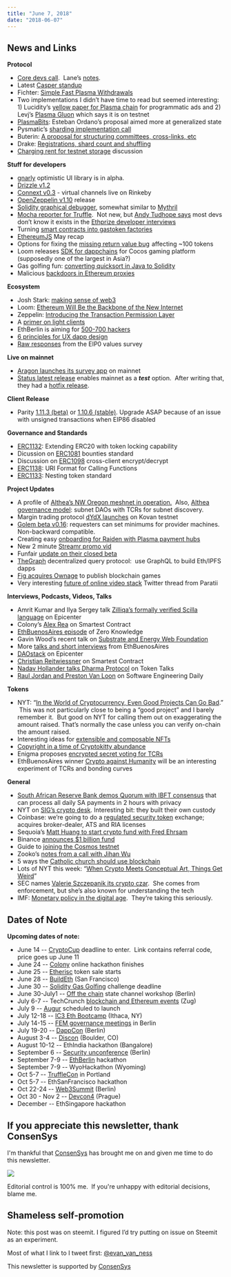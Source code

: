 ```yaml
---
title: "June 7, 2018"
date: "2018-06-07"
---
```


## **News and Links**

**Protocol**

- [Core devs call](https://www.youtube.com/watch?v=7FNRWEQ_H7w).  Lane’s [notes](https://github.com/ethereum/pm/blob/master/All%20Core%20Devs%20Meetings/Meeting%2039.md).
- Latest [Casper standup](https://www.youtube.com/watch?v=AhEy1f17QLs)
- Fichter: [Simple Fast Plasma Withdrawals](https://ethresear.ch/t/simple-fast-withdrawals/2128)
- Two implementations I didn’t have time to read but seemed interesting: 1) Lucidity’s [yellow paper for Plasma chain](https://lucidity.tech/wp-content/uploads/2018/06/Lucidity-Yellowpaper-v0.5.10-060618.pdf) for programmatic ads and 2) Levj’s [Plasma Gluon](https://blog.leverj.io/a-faster-dex-using-plasma-5d0b326567ab) which says it is on testnet
- [PlasmaBits](https://gist.github.com/eordano/ec3bd1e0bdcbc090e65320a8eed1e2c6): Esteban Ordano’s proposal aimed more at generalized state
- Pysmatic’s [sharding implementation call](https://t.co/7csRDZItWs)
- Buterin: [A proposal for structuring committees, cross-links, etc](https://ethresear.ch/t/a-proposal-for-structuring-committees-cross-links-etc/2118)
- Drake: [Registrations, shard count and shuffling](https://ethresear.ch/t/registrations-shard-count-and-shuffling/2129)
- [Charging rent for testnet storage](https://ethereum-magicians.org/t/allcoredevs-discussion-about-storage-rent-in-the-testnets/495) discussion

**Stuff for developers**

- [gnarly](https://github.com/XLNT/gnarly) optimistic UI library is in alpha.
- [Drizzle v1.2](https://github.com/trufflesuite/drizzle/releases/tag/1.2.0) 
- [Connext v0.3](https://medium.com/connext/connext-v0-3-developer-update-4d6914d02b76) - virtual channels live on Rinkeby
- [OpenZeppelin v1.10](https://github.com/OpenZeppelin/openzeppelin-solidity/releases/tag/v1.10.0) release
- [Solidity graphical debugger](https://www.reddit.com/r/ethereum/comments/8oqalq/i_created_a_solidity_graphical_debugger_still_at/), somewhat similar to [Mythril](https://github.com/ConsenSys/mythril-trace-explorer/)
- [Mocha reporter for Truffle](https://github.com/cgewecke/eth-gas-reporter).  Not new, but [Andy Tudhope says](https://twitter.com/cryptowanderer/status/1003557515425181696) most devs don’t know it exists in the [Ethprize developer interviews](https://medium.com/@cryptowanderer/ethprize-an-introduction-8fb60c7a0b7)
- Turning [smart contracts into gastoken factories](https://blog.polymath.network/turning-smart-contracts-into-gastoken-factories-3e947f664e8b) 
- [EthereumJS](https://www.reddit.com/r/ethereum/comments/8nmelx/ethereumjs_monthly_recap_may_2018/) May recap
- Options for fixing the [missing return value bug](https://medium.com/coinmonks/missing-return-value-bug-at-least-130-tokens-affected-d67bf08521ca)  affecting ~100 tokens
- Loom releases [SDK for dappchains](https://github.com/loomnetwork/cocos-sdk) for Cocos gaming platform (supposedly one of the largest in Asia?)
- Gas golfing fun: [converting quicksort in Java to Solidity](https://blog.cotten.io/thinking-in-solidity-6670c06390a9) 
- Malicious [backdoors in Ethereum proxies](https://medium.com/nomic-labs-blog/malicious-backdoors-in-ethereum-proxies-62629adf3357)

**Ecosystem**

- Josh Stark: [making sense of web3](https://medium.com/l4-media/making-sense-of-web-3-c1a9e74dcae)
- Loom: [Ethereum Will Be the Backbone of the New Internet](https://medium.com/loom-network/ethereum-will-be-the-backbone-of-the-new-internet-88718e08124f)
- Zeppelin: [Introducing the Transaction Permission Layer](https://blog.zeppelin.solutions/introducing-the-transaction-permission-layer-tpl-protocol-358f28cfff40)
- A [primer on light clients](https://medium.com/zkcapital/a-primer-on-ethereum-blockchain-light-clients-f3cadde49137)
- EthBerlin is aiming for [500-700 hackers](https://medium.com/ethberlin/back-to-basics-introducing-ethberlin-62ae3a922f53)
- [6 principles for UX dapp design](https://hackernoon.com/6-principles-for-designing-dapps-for-regular-people-from-a-consensus-18-hackathon-winner-134cdb881cc1) 
- [Raw responses](https://docs.google.com/spreadsheets/d/1nmWZKJq-ndF0uZGnHgQZq7Lm2_0xJbYWxmQTOrgIFfg/edit#gid=840981558) from the EIP0 values survey

**Live on mainnet**

- [Aragon launches its survey app](https://blog.aragon.one/aragon-launches-survey-app-on-mainnet-ed5eefeb66f5) on mainnet
- [Status latest release](https://blog.status.im/status-alpha-0-9-19-release-notes-a841affc3983) enables mainnet as a _**test**_ option.  After writing that, they had a [hotfix release](https://blog.status.im/0-9-19-hotfix-9addbea512ba).

**Client Release**

- Parity [1.11.3 (beta)](https://github.com/paritytech/parity/releases/tag/v1.11.3) or [1.10.6 (stable)](https://github.com/paritytech/parity/releases/tag/v1.10.6). Upgrade ASAP because of an issue with unsigned transactions when EIP86 disabled

**Governance and Standards**

- [ERC1132](https://github.com/ethereum/EIPs/issues/1132): Extending ERC20 with token locking capability
- Dicussion on [ERC1081](https://github.com/ethereum/EIPs/pull/1081) bounties standard
- Discussion on [ERC1098](https://github.com/ethereum/EIPs/pull/1098) cross-client encrypt/decrypt
- [ERC1138](https://github.com/ethereum/EIPs/issues/1138): URI Format for Calling Functions
- [ERC1133](https://github.com/ethereum/EIPs/issues/1133): Nesting token standard

**Project Updates**

- A profile of [Althea’s NW Oregon meshnet in operation.](https://inthemesh.com/archive/althea-deploys-rural-oregon/)  Also, [Althea governance model](https://medium.com/althea-mesh/the-althea-governance-model-232dbe20a71e): subnet DAOs with TCRs for subnet discovery.  
- Margin trading protocol [dYdX launches](https://medium.com/dydxderivatives/dydx-launches-on-testnet-38b2812c56e?source=linkShare-b3d17ffd3219-1528225715) on Kovan testnet
- [Golem beta v0.16](https://blog.golemproject.net/brass-golem-beta-0-16-0-7ed7ee2341b0): requesters can set minimums for provider machines. Non-backward compatible.
- Creating easy [onboarding for Raiden with Plasma payment hubs](https://medium.com/@raiden_network/creating-an-easy-onboarding-user-experience-for-the-raiden-network-4dcdc9e2eeed)
- New 2 minute [Streamr promo vid](https://www.youtube.com/watch?v=nbWIPVE8zFE)
- Funfair [update on their closed beta](https://funfair.io/funfair-closed-beta-weekly-update/)
- [TheGraph](https://thegraph.com/) decentralized query protocol:  use GraphQL to build Eth/IPFS dapps
- [Fig acquires Ownage](https://venturebeat.com/2018/05/31/fig-acquires-ownage-to-publish-blockchain-games/) to publish blockchain games
- Very interesting [future of online video stack](https://twitter.com/Felipether/status/1002279236445589504) Twitter thread from Paratii

**Interviews, Podcasts, Videos, Talks** 

- Amrit Kumar and Ilya Sergey talk [Zilliqa’s formally verified Scilla language](https://epicenter.tv/episode/238/) on Epicenter
- Colony’s [Alex Rea](https://itunes.apple.com/us/podcast/the-smartest-contract/id1377520772?mt=2) on Smartest Contract
- [EthBuenosAires episode](http://www.zeroknowledge.fm/28) of Zero Knowledge
- Gavin Wood’s recent talk on [Substrate and Energy Web Foundation](https://www.youtube.com/watch?v=iUMZyL5kTwc)
- More [talks and short interviews](https://www.youtube.com/channel/UCSFiCr8d3ej_pC57E75pPew/videos) from EthBuenosAires
- [DAOstack](https://epicenter.tv/episode/237/) on Epicenter
- [Christian Reitwiessner](https://itunes.apple.com/us/podcast/the-smartest-contract/id1377520772?mt=2#) on Smartest Contract
- [Nadav Hollander talks Dharma Protocol](https://itunes.apple.com/us/podcast/token-talks-interviews-with-the-best-projects-in-crypto/id1362129613?mt=2) on Token Talks
- [Raul Jordan and Preston Van Loon](https://softwareengineeringdaily.com/2018/06/01/scaling-ethereum-with-raul-jordan-and-preston-van-loon/) on Software Engineering Daily

**Tokens** 

- NYT: “[In the World of Cryptocurrency, Even Good Projects Can Go Bad](https://mobile.nytimes.com/2018/05/31/technology/envion-initial-coin-offering.html).”  This was not particularly close to being a “good project” and I barely remember it.  But good on NYT for calling them out on exaggerating the amount raised. That’s normally the case unless you can verify on-chain the amount raised.
- Interesting ideas for [extensible and composable NFTs](https://medium.com/@brianubiquik/crafting-new-value-with-existing-tokens-de95fe838fea)
- [Copyright in a time of Cryptokitty abundance](https://medium.com/@dennisonbertram_32974/copyright-in-a-time-of-abundance-4c48073edb8a)
- Enigma proposes [encrypted secret voting for TCRs](https://blog.enigma.co/private-voting-for-tcrs-with-enigma-b441b5d4fa7b)
- EthBuenosAires winner [Crypto against Humanity](https://medium.com/crypto-against-humanity/crypto-against-humanity-3aca70e7f001) will be an interesting experiment of TCRs and bonding curves

**General**

- [South African Reserve Bank demos Quorum with IBFT consensus](https://www.resbank.co.za/Lists/News%20and%20Publications/Attachments/8491/SARB_ProjectKhokha%2020180605.pdf) that can process all daily SA payments in 2 hours with privacy
- NYT on [SIG’s crypto desk](https://www.nytimes.com/2018/06/05/technology/bitcoin-susquehanna.html). Interesting bit: they built their own custody
- Coinbase: we’re going to do a [regulated security token](https://blog.coinbase.com/our-path-to-listing-sec-regulated-crypto-securities-a1724e13bb5a) exchange; acquires broker-dealer, ATS and RIA licenses
- Sequoia’s [Matt Huang to start crypto fund with Fred Ehrsam](http://archive.is/E2bZ4)
- Binance [announces $1 billion fund](https://techcrunch.com/2018/06/01/binance-1-billion-investment-fund/)
- Guide to [joining the Cosmos testnet](https://medium.com/forbole/a-step-by-step-guide-to-join-cosmos-hub-testnet-e591a3d2cb41)
- Zooko’s [notes from a call with Jihan Wu](https://forum.z.cash/t/so-i-had-a-videochat-with-jihan-wu/29379)
- 5 ways the [Catholic church should use blockchain](http://catholicblockchain.org/2018/06/03/5-ways-the-catholic-church-can-use-blockchain-technology-to-better-carry-out-her-mission/)
- Lots of NYT this week: “[When Crypto Meets Conceptual Art, Things Get Weird](https://www.nytimes.com/2018/06/05/arts/design/cryptocurrency-blockchain-art-kevin-abosch.html)”
- SEC names [Valerie Szczepanik its crypto czar](https://www.sec.gov/news/press-release/2018-102).  She comes from enforcement, but she’s also known for understanding the tech
- IMF: [Monetary policy in the digital age](https://www.imf.org/external/pubs/ft/fandd/2018/06/central-bank-monetary-policy-and-cryptocurrencies/he.pdf).  They’re taking this seriously.

## **Dates of Note**

**Upcoming dates of note:**

- June 14 -- [CryptoCup](https://t.co/WNf9jPuPCN) deadline to enter.  Link contains referral code, price goes up June 11
- June 24 -- [Colony](https://blog.colony.io/announcing-the-colony-global-hackathon-1d9bf9004407) online hackathon finishes
- June 25 -- [Etherisc](https://blog.etherisc.com/dip-token-generating-event-will-start-on-25-june-2018-db8c5aa832ac) token sale starts
- June 28 -- [BuildEth](http://www.buildeth.io/) (San Francisco)
- June 30 -- [Solidity Gas Golfing](https://g.solidity.cc/) challenge deadline
- June 30-July1 -- [Off the chain](https://binarydistrict.com/courses/master-workshop-off-the-chain/) state channel workshop (Berlin)
- July 6-7 -- TechCrunch [blockchain and Ethereum events](https://techcrunch.com/2018/06/03/announcing-the-techcrunch-ethereum-meetup-alongside-our-blockchain-event-in-zug/) (Zug) 
- July 9 -- [Augur](https://medium.com/@AugurProject/augur-weekly-development-update-may-23rd-4d78befe7bf8) scheduled to launch
- July 12-18 -- [IC3 Eth Bootcamp](http://www.initc3.org/events/2018-07-12-IC3-Ethereum-Crypto-Boot-Camp.html) (Ithaca, NY)
- July 14-15 -- [FEM governance meetings](https://ethereum-magicians.org/t/proposed-agenda-for-the-council-of-berlin-set-for-july-14-15/377) in Berlin
- July 19-20 -- [DappCon](https://www.dappcon.io/) (Berlin)
- August 3-4 -- [Discon](https://discon.io/) (Boulder, CO)
- August 10-12 -- EthIndia hackathon (Bangalore)
- September 6 -- [Security unconference](https://ethereum-magicians.org/t/wiki-gathering-of-security-community/433) (Berlin)
- September 7-9 -- [EthBerlin](http://ethberlin.com/) hackathon
- September 7-9 -- WyoHackathon (Wyoming)
- Oct 5-7 -- [TruffleCon](http://truffleframework.com/trufflecon2018) in Portland
- Oct 5-7 -- EthSanFrancisco hackathon
- Oct 22-24 -- [Web3Summit](http://web3summit.com/) (Berlin)
- Oct 30 - Nov 2 -- [Devcon4](https://devcon.ethereum.org/) (Prague)
- December -- EthSingapore hackathon

## **If you appreciate this newsletter, thank ConsenSys**

I'm thankful that [ConsenSys](http://consensys.net/) has brought me on and given me time to do this newsletter.  

![](https://steemitimages.com/640x0/https://78.media.tumblr.com/9114e5ec047c95b2ef505fd878651dc4/tumblr_inline_p9lxt7kwVA1rxca3y_250.jpg)

Editorial control is 100% me.  If you're unhappy with editorial decisions, blame me.

## **Shameless self-promotion**

Note: this post was on steemit. I figured I’d try putting on issue on Steemit as an experiment.  

Most of what I link to I tweet first: [@evan\_van\_ness](https://twitter.com/evan_van_ness)

This newsletter is supported by [ConsenSys](https://consensys.net/)
